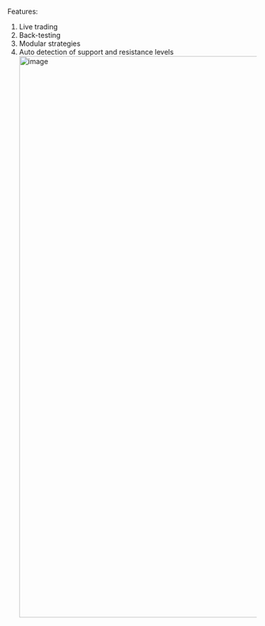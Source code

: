 Features:
1. Live trading
2. Back-testing
3. Modular strategies
4. Auto detection of support and resistance levels
   <img width="1135" alt="image" src="https://github.com/user-attachments/assets/7e426a37-32d6-48bc-b6b7-973d95c78d5d" />
